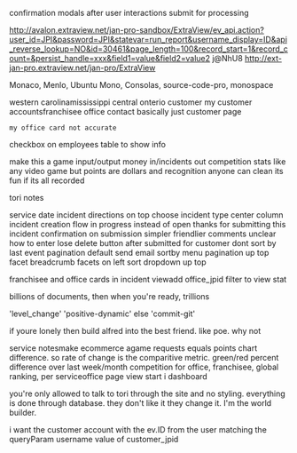 confirmation modals after user interactions
submit for processing


http://avalon.extraview.net/jan-pro-sandbox/ExtraView/ev_api.action?user_id=JPI&password=JPI&statevar=run_report&username_display=ID&api_reverse_lookup=NO&id=30461&page_length=100&record_start=1&record_count=&persist_handle=xxx&field1=value&field2=value2
j@NhU8
http://ext-jan-pro.extraview.net/jan-pro/ExtraView

Monaco, Menlo, Ubuntu Mono, Consolas, source-code-pro, monospace

western carolinamississippi central onterio
customer
    my customer accountsfranchisee
    office
    contact
    basically just customer page

    my office card not accurate

checkbox on employees table to show info


make this a game
input/output
money in/incidents out
competition
stats
like any video game
but points are dollars and recognition
anyone can clean
its fun if its all recorded



tori notes

service date incident
directions on top
choose incident type
center column incident creation flow
in progress instead of open
thanks for submitting this incident
confirmation on submission simpler friendlier
comments unclear how to enter
lose delete button after submitted for customer
dont sort by last event
pagination
default send email
sortby menu
pagination up top
facet breadcrumb
facets on left
sort dropdown up top



franchisee and office cards in incident viewadd office_jpid filter to view stat

billions of documents, then when you're ready, trillions




<!--'escalate'  'positive-dynamic'-->
<!--'close'  'close-sign'-->
<!--'setting_default_escalation_time'  'sort-by-modified-date'-->
<!--'emailed_owner'  'user-shield'-->
<!--'emailed_secondary_contact'  'sent'-->
<!--'emailed_franchisee_contact'  'business'-->
<!--'mark_complete'  'checked-checkbox'-->
<!--'mark_incomplete'  'unchecked-checkbox'-->
<!--'submit'  'internal'-->
<!--'unsubmit'  'undo'-->
<!--'assignment'  'add-user-male'-->
<!--'unassignment'  'remove-user-female'-->
<!--'not-escalate'  'do-not-disturb'-->
'level_change'  'positive-dynamic'
else 'commit-git'


if youre lonely then build alfred into the best friend.  like poe.  why not

service notesmake ecommerce agame
requests equals points
chart difference.  so rate of change is the comparitive metric.  green/red  percent difference over last week/month
competition for office, franchisee, global ranking, per serviceoffice page view start i dashboard

you're only allowed to talk to tori through the site
and no styling.  everything is done through database.  they don't like it they change it. I'm the world builder.





i want the customer account with the ev.ID from the user matching the queryParam username value of customer_jpid